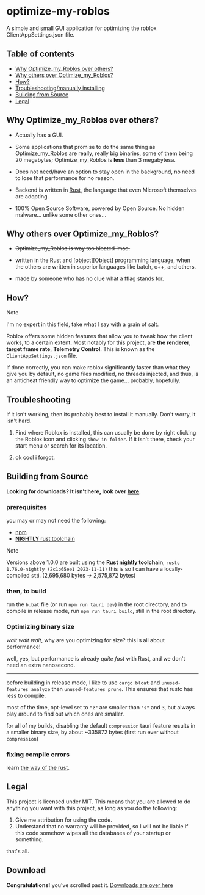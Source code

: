 <!-- markdownlint-disable MD033 -->

# optimize-my-roblos

A simple and small GUI application for optimizing the roblox ClientAppSettings.json file.

## Table of contents

- [Why Optimize_my_Roblos over others?](#why-optimize_my_roblos-over-others)
- [Why others over Optimize_my_Roblos?](#why-others-over-optimize_my_roblos)
- [How?](#how)
- [Troubleshooting/manually installing](#troubleshooting)
- [Building from Source](#building-from-source)
- [Legal](#legal)

## Why Optimize_my_Roblos over others?

- Actually has a GUI.

- Some applications that promise to do the same thing as Optimize_my_Roblos are really, really big binaries, some of them being 20 megabytes; Optimize_my_Roblos is **less** than 3 megabytesa.

- Does not need/have an option to stay open in the background, no need to lose that performance for no reason.

- Backend is written in [Rust](https://rust-lang.org), the language that even Microsoft themselves are adopting.

- 100% Open Source Software, powered by Open Source. No hidden malware... unlike some other ones...

## Why others over Optimize_my_Roblos?

- ~~Optimize_my_Roblos is way too bloated lmao.~~

<!-- markdownlint-disable MD052 -->
- written in the Rust and [object][Object] programming language, when the others are written in superior languages like batch, c++, and others.
<!-- markdownlint-enable MD052 -->

- made by someone who has no clue what a fflag stands for.

## How?

> [!NOTE]
> I'm no expert in this field, take what I say with a grain of salt.

Roblox offers some hidden features that allow you to tweak how the client works, to a certain extent. Most notably for this project, are **the renderer**, **target frame rate**, **Telemetry Control**. This is known as the `ClientAppSettings.json` file.

If done correctly, you can make roblox significantly faster than what they give you by default, no game files modified, no threads injected, and thus, is an anticheat friendly way to optimize the game... probably, hopefully.

## Troubleshooting

If it isn't working, then its probably best to install it manually. Don't worry, it isn't hard.

1. Find where Roblox is installed, this can usually be done by right clicking the Roblox icon and clicking `show in folder`. If it isn't there, check your start menu or search for its location.

1. ok cool i forgot.

## Building from Source

**Looking for downloads? It isn't here, look over [here](https://github.com/WilliamAnimate/optimize-my-roblos/releases)**.

### prerequisites

you may or may not need the following:

- [npm](https://nodejs.org) <!-- wait isn't this techinically nodejs? am i high? -->
- [**NIGHTLY** rust toolchain](https://rust-lang.org)

> [!NOTE]
> Versions above 1.0.0 are built using the **Rust nightly toolchain**, `rustc 1.76.0-nightly (2c1b65ee1 2023-11-11)`
> this is so I can have a locally-compiled `std`. (2,695,680 bytes -> 2,575,872 bytes)

### then, to build

run the `b.bat` file (or run `npm run tauri dev`) in the root directory, and to compile in release mode, run `npm run tauri build`, still in the root directory.

### Optimizing binary size

*wait wait wait*, why are you optimizing for size? this is all about performance!

well, yes, but performance is already *quite fast* with Rust, and we don't need an extra nanosecond.

<hr>

before building in release mode, I like to use `cargo bloat` and `unused-features analyze` then `unused-features prune`. This ensures that rustc has less to compile.

most of the time, opt-level set to `"z"` are smaller than `"s"` and `3`, but always play around to find out which ones are smaller.

for all of my builds, disabling the default `compression` tauri feature results in a smaller binary size, by about ~335872 bytes (first run ever without `compression`)

### fixing compile errors

learn [the way of the rust](https://doc.rust-lang.org).

## Legal

This project is licensed under MIT. This means that you are allowed to do anything you want with this project, as long as you do the following:

1. Give me attribution for using the code.
1. Understand that no warranty will be provided, so I will not be liable if this code somehow wipes all the databases of your startup or something.

that's all.

## Download

**Congratulations!** you've scrolled past it. [Downloads are over here](https://github.com/WilliamAnimate/optimize-my-roblos/releases)
